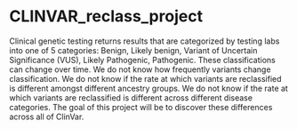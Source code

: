 # CLINVAR_reclass_project
Clinical genetic testing returns results that are categorized by testing labs into one of 5 categories:
  Benign,
  Likely benign,
  Variant of Uncertain Significance (VUS),
  Likely Pathogenic,
  Pathogenic.
These classifications can change over time. We do not know how frequently variants change classification. We do not know if     the rate at which variants are reclassified is different amongst different ancestry groups. We do not know if the rate at which variants are reclassified is different across different disease categories. The goal of this project will be to discover these differences across all of ClinVar.
